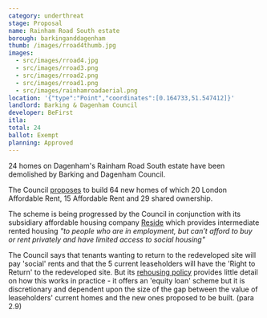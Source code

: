 ```yaml
---
category: underthreat
stage: Proposal 
name: Rainham Road South estate 
borough: barkinganddagenham
thumb: /images/rroad4thumb.jpg
images:
  - src/images/rroad4.jpg
  - src/images/rroad3.png
  - src/images/rroad2.png
  - src/images/rroad1.png
  - src/images/rainhamroadaerial.png
location: '{"type":"Point","coordinates":[0.164733,51.547412]}'
landlord: Barking & Dagenham Council
developer: BeFirst
itla:
total: 24
ballot: Exempt
planning: Approved
---
```

24 homes on Dagenham's Rainham Road South estate have been demolished by Barking and Dagenham Council.

The Council [proposes](https://modgov.lbbd.gov.uk/internet/documents/s130289/Rainham%20Road%20Sth%20Development%20Report.pdf) to build 64 new homes of which 20 London Affordable Rent, 15 Affordable Rent and 29 shared ownership.

The scheme is being progressed by the Council in conjunction with its subsidiary affordable housing company [Reside](https://www.lbbd.gov.uk/affordable-rents-reside-housing) which provides intermediate rented housing _"to people who are in employment, but can’t afford to buy or rent privately and have limited access to social housing"_

The Council says that tenants wanting to return to the redeveloped site will pay 'social' rents and that the 5 current leaseholders will have the 'Right to Return' to the redeveloped site. But its [rehousing policy](https://modgov.lbbd.gov.uk/Internet/documents/s131918/Estate%20Renewal%20Report.pdf) provides little detail on how this works in practice - it offers an 'equity loan' scheme but it is discretionary and dependent upon the size of the gap between the value of leaseholders' current homes and the new ones proposed to be built. (para 2.9) 
